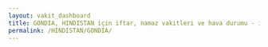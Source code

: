 ```yaml
---
layout: vakit_dashboard
title: GONDIA, HINDISTAN için iftar, namaz vakitleri ve hava durumu - ilçe/eyalet seç
permalink: /HINDISTAN/GONDIA/
---
```


<script type="text/javascript">
  var GLOBAL_COUNTRY = 'HINDISTAN';
  var GLOBAL_CITY = 'GONDIA';
  var GLOBAL_STATE = '';
  var lat = 72;
  var lon = 21;
</script>
